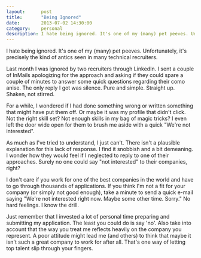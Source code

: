 ```yaml
---
layout:      post
title:       "Being Ignored"
date:        2013-07-02 14:30:00
category:    personal
description: I hate being ignored. It's one of my (many) pet peeves. Unfortunately, it's precisely the kind of antics seen in many technical recruiters.
---
```


I hate being ignored. It's one of my (many) pet peeves. Unfortunately, it's precisely the kind of antics seen in many technical recruiters.

Last month I was ignored by two recruiters through LinkedIn. I sent a couple of InMails apologizing for the approach and asking if they could spare a couple of minutes to answer some quick questions regarding their como anise. The only reply I got was silence. Pure and simple. Straight up. Shaken, not stirred.

For a while, I wondered if I had done something wrong or written something that might have put them off. Or maybe it was my profile that didn't click. Not the right skill set? Not enough skills in my bag of magic tricks? I even left the door wide open for them to brush me aside with a quick "We're not interested".

As much as I've tried to understand, I just can't. There isn't a plausible explanation for this lack of response. I find it snobbish and a bit demeaning. I wonder how they would feel if I neglected to reply to one of their approaches. Surely no one could say "not interested" to their companies, right?

I don't care if you work for one of the best companies in the world and have to go through thousands of applications. If you think I'm not a fit for your company (or simply not good enough), take a minute to send a quick e-mail saying "We're not interested right now. Maybe some other time. Sorry." No hard feelings. I know the drill.

Just remember that I invested a lot of personal time preparing and submitting my application. The least you could do is say 'no'. Also take into account that the way you treat me reflects heavily on the company you represent. A poor attitude might lead me (and others) to think that maybe it isn't such a great company to work for after all. That's one way of letting top talent slip through your fingers.
